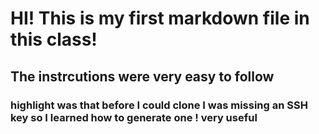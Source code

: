 # HI! This is my first markdown file in this class!

## The instrcutions were very easy to follow

### highlight was that before I could clone I was missing an SSH key so I learned how to generate one ! very useful
